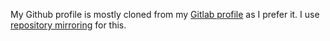 My Github profile is mostly cloned from my [Gitlab profile](https://Gitlab.com/GiedevGils) as I prefer it. I use [repository mirroring](https://docs.gitlab.com/ee/user/project/repository/mirror/) for this.
